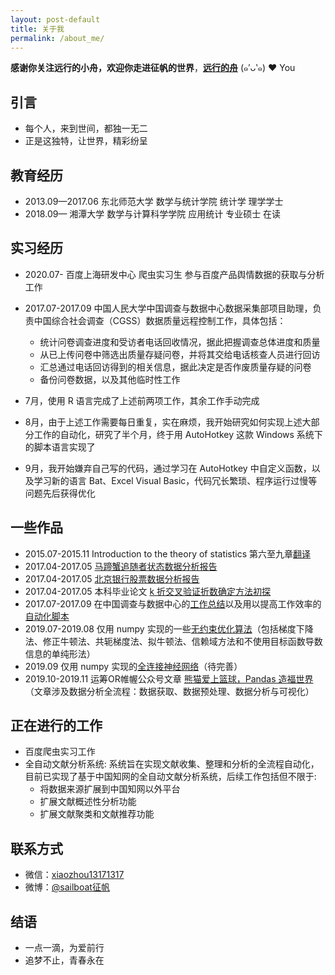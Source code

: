 ```yaml
---
layout: post-default
title: 关于我
permalink: /about_me/
---
```


**感谢你关注远行的小舟，欢迎你走进征帆的世界**，[**远行的舟**](https://www.longzf.com) (๑′ᴗ‵๑)  ❤ You

## 引言

* 每个人，来到世间，都独一无二
* 正是这独特，让世界，精彩纷呈

## 教育经历

* 2013.09—2017.06 东北师范大学 数学与统计学院 统计学 理学学士
* 2018.09—        湘潭大学 数学与计算科学学院 应用统计 专业硕士 在读
  
## 实习经历

* 2020.07-         百度上海研发中心 爬虫实习生 参与百度产品舆情数据的获取与分析工作

* 2017.07-2017.09  中国人民大学中国调查与数据中心数据采集部项目助理，负责中国综合社会调查（CGSS）数据质量远程控制工作，具体包括：
  + 统计问卷调查进度和受访者电话回收情况，据此把握调查总体进度和质量
  + 从已上传问卷中筛选出质量存疑问卷，并将其交给电话核查人员进行回访
  + 汇总通过电话回访得到的相关信息，据此决定是否作废质量存疑的问卷
  + 备份问卷数据，以及其他临时性工作
* 7月，使用 R 语言完成了上述前两项工作，其余工作手动完成
* 8月，由于上述工作需要每日重复，实在麻烦，我开始研究如何实现上述大部分工作的自动化，研究了半个月，终于用 AutoHotkey 这款 Windows 系统下的脚本语言实现了
* 9月，我开始嫌弃自己写的代码，通过学习在 AutoHotkey 中自定义函数，以及学习新的语言 Bat、Excel Visual Basic，代码冗长繁琐、程序运行过慢等问题先后获得优化

## 一些作品

* 2015.07-2015.11 Introduction to the theory of statistics 第六至九章[翻译](https://www.longzf.com/drafts/统计学课本翻译.pdf)
* 2017.04-2017.05 [马蹄蟹追随者状态数据分析报告](https://www.longzf.com/drafts/马蹄蟹追随者状态数据分析报告.pdf)
* 2017.04-2017.05 [北京银行股票数据分析报告](https://www.longzf.com/drafts/北京银行股票数据分析报告.pdf)
* 2017.04-2017.05 本科毕业论文 [k 折交叉验证折数确定方法初探](https://www.longzf.com/drafts/k折交叉验证折数确定方法初探.pdf)
* 2017.07-2017.09 在中国调查与数据中心的[工作总结](/drafts/CGSS质量控制——数据核查.pdf)以及用以提高工作效率的[自动化脚本](https://www.longzf.com/drafts/CGSS质量控制程序.pdf)
* 2019.07-2019.08 仅用 numpy 实现的一些[无约束优化算法](https://github.com/tiny-boat/my-Python-code/blob/master/unconstrained_optimization.py)（包括梯度下降法、修正牛顿法、共轭梯度法、拟牛顿法、信赖域方法和不使用目标函数导数信息的单纯形法）
* 2019.09 仅用 numpy 实现的[全连接神经网络](https://github.com/tiny-boat/my-Python-code/blob/master/machine_learning/neural_network.py)（待完善）
* 2019.10-2019.11 运筹OR帷幄公众号文章 [熊猫爱上篮球，Pandas 造福世界](https://mp.weixin.qq.com/s/8TaRzXhx5gfsuV81sZUhdg)（文章涉及数据分析全流程：数据获取、数据预处理、数据分析与可视化）

## 正在进行的工作

* 百度爬虫实习工作
* 全自动文献分析系统: 系统旨在实现文献收集、整理和分析的全流程自动化，目前已实现了基于中国知网的全自动文献分析系统，后续工作包括但不限于:
  + 将数据来源扩展到中国知网以外平台
  + 扩展文献概述性分析功能
  + 扩展文献聚类和文献推荐功能

## 联系方式

* 微信：[xiaozhou13171317](https://www.longzf.com/assets/img/about_me/wechat.jpg)
* 微博：[@sailboat征帆](https://weibo.com/u/3167301301?refer_flag=1001030102_&is_hot=1)

## 结语

* 一点一滴，为爱前行
* 追梦不止，青春永在
